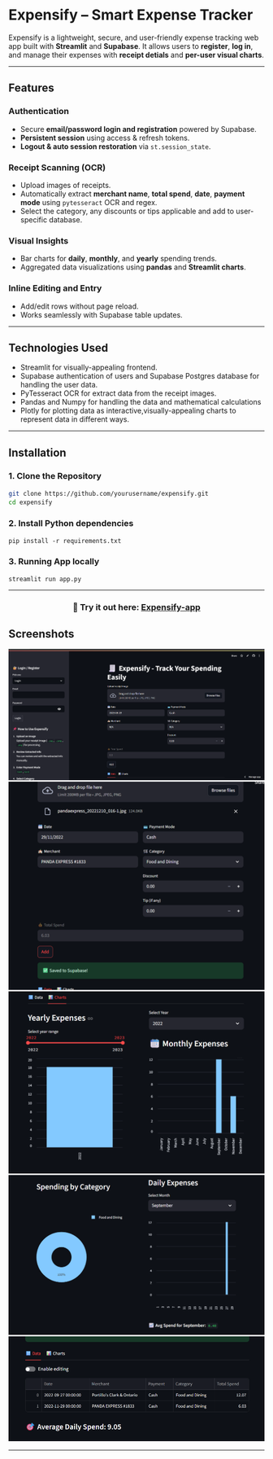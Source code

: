 # Expensify – Smart Expense Tracker

Expensify is a lightweight, secure, and user-friendly expense tracking web app built with **Streamlit** and **Supabase**. It allows users to **register**, **log in**, and manage their expenses with **receipt detials** and **per-user visual charts**.

---

## Features

### Authentication
- Secure **email/password login and registration** powered by Supabase.
- **Persistent session** using access & refresh tokens.
- **Logout & auto session restoration** via `st.session_state`.

### Receipt Scanning (OCR)
- Upload images of receipts.
- Automatically extract **merchant name**, **total spend**, **date**, **payment mode** using `pytesseract` OCR and regex.
- Select the category, any discounts or tips applicable and add to user-specific database.

### Visual Insights
- Bar charts for **daily**, **monthly**, and **yearly** spending trends.
- Aggregated data visualizations using **pandas** and **Streamlit charts**.

### Inline Editing and Entry
- Add/edit rows without page reload.
- Works seamlessly with Supabase table updates.

---

## Technologies Used
- Streamlit for visually-appealing frontend.
- Supabase authentication of users and Supabase Postgres database for handling the user data.
- PyTesseract OCR for extract data from the receipt images.
- Pandas and Numpy for handling the data and mathematical calculations
- Plotly for plotting data as interactive,visually-appealing charts to represent data in different ways.

---

## Installation

### 1. Clone the Repository
```bash
git clone https://github.com/yourusername/expensify.git
cd expensify
```
### 2. Install Python dependencies
```
pip install -r requirements.txt
```
### 3. Running App locally
```
streamlit run app.py
```

---
<h3 align="center">
    🎈 Try it out here: <a href="https://expensify-app.streamlit.app/">Expensify-app </a>
</h3>

## Screenshots
![Pic1](https://github.com/dachuvg/Expenisfy/blob/main/screenshots/pic1.png)
![Pic2](https://github.com/dachuvg/Expenisfy/blob/main/screenshots/pic2.png)
![Pic3](https://github.com/dachuvg/Expenisfy/blob/main/screenshots/pic3.png)
![Pic4](https://github.com/dachuvg/Expenisfy/blob/main/screenshots/pic4.png)
![Pic5](https://github.com/dachuvg/Expenisfy/blob/main/screenshots/pic5.png)

---


